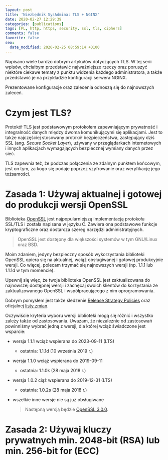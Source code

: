 ```yaml
---
layout: post
title: 'Niezbędnik SysAdmina: TLS + NGINX'
date: 2020-02-27 12:29:39
categories: [publications]
tags: [PL, http, https, security, ssl, tls, ciphers]
comments: false
favorite: false
seo:
  date_modified: 2020-02-25 08:59:14 +0100
---
```


Napisano wiele bardzo dobrym artykułów dotyczących TLS. W tej serii wpisów, chciałbym przedstawić najważniejsze rzeczy oraz poruszyć niektóre ciekawe tematy z punktu widzenia każdego administratora, a także przedstawić je na przykładzie konfiguracji serwera NGINX.

Prezentowane konfiguracje oraz zalecenia odnoszą się do najnowszych zaleceń.

# Czym jest TLS?

Protokół TLS jest podstawowym protokołem zapewniającym prywatność i integralność danych między dwoma komunikującymi się aplikacjami. Jest to także najczęściej stosowany protokół bezpieczeństwa, zastępujący dziś SSL (ang. _Secure Socket Layer_), używany w przeglądarkach internetowych i innych aplikacjach wymagających bezpiecznej wymiany danych przez sieć.

TLS zapewnia też, że podczas połączenia ze zdalnym punktem końcowym, jest on tym, za kogo się podaje poprzez szyfrowanie oraz weryfikację jego tożsamości.

# Zasada 1: Używaj aktualnej i gotowej do produkcji wersji OpenSSL

Biblioteka [OpenSSL](https://www.openssl.org/) jest najpopularniejszą implementacją protokołu SSL/TLS i została napisana w języku C. Zawiera ona podstawowe funkcje kryptograficzne oraz dostarcza szereg narzędzi administratyjnych.

  > OpenSSL jest dostępny dla większości systemów w tym GNU/Linux oraz BSD.

Moim zdaniem, jedyny bezpieczny sposób wykorzystania biblioteki OpenSSL opiera się na aktualnej, wciąż obsługiwanej i gotowej produkcyjnie wersji. Co więcej, polecam trzymać się najnowszych wersji (np. 1.1.1 lub 1.1.1d w tym momencie).

Upewnij się więc, że twoja biblioteka OpenSSL jest zaktualizowana do najnowszej dostępnej wersji i zachęcaj swoich klientów do korzystania ze zaktualizowanego OpenSSL i współpracującego z nim oprogramowania.

Dobrym pomysłem jest także śledzenie [Release Strategy Policies](https://www.openssl.org/policies/releasestrat.html) oraz oficjalnej [listy zmian](https://www.openssl.org/news/changelog.html).

Oczywiście kryteria wyboru wersji biblioteki mogą się różnić i wszystko zależy także od zastosowania. Uważam, że niezależnie od zastosowań powinniśmy wybrać jedną z wersji, dla której wciąż świadczone jest wsparcie:

- wersja 1.1.1 wciąż wspierana do 2023-09-11 (LTS)
  - ostatnia: 1.1.1d (10 września 2019 r.)
- wersja 1.1.0 wciąż wspierana do 2019-09-11
  - ostatnia: 1.1.0k (28 maja 2018 r.)
- wersja 1.0.2 ciąż wspierana do 2019-12-31 (LTS)
  - ostatnia: 1.0.2s (28 maja 2018 r.)
- wszelkie inne wersje nie są już obsługiwane

  > Następną wersją będzie [OpenSSL 3.0.0](https://blog.apnic.net/2019/10/21/openssl-3-0-accelerating-forwards/).

# Zasada 2: Używaj kluczy prywatnych min. 2048-bit (RSA) lub min. 256-bit for (ECC)
